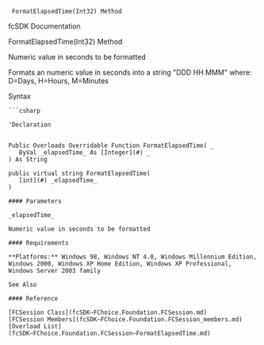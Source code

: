 ﻿     FormatElapsedTime(Int32) Method                                                   

fcSDK Documentation

FormatElapsedTime(Int32) Method

Numeric value in seconds to be formatted

Formats an numeric value in seconds into a string "DDD HH MMM" where: D=Days, H=Hours, M=Minutes

Syntax

```vbnet
```csharp

'Declaration
 

Public Overloads Overridable Function FormatElapsedTime( _
   ByVal _elapsedTime_ As [Integer](#) _
) As String

public virtual string FormatElapsedTime( 
   [int](#) _elapsedTime_
)

#### Parameters

_elapsedTime_

Numeric value in seconds to be formatted

#### Requirements

**Platforms:** Windows 98, Windows NT 4.0, Windows Millennium Edition, Windows 2000, Windows XP Home Edition, Windows XP Professional, Windows Server 2003 family

See Also

#### Reference

[FCSession Class](fcSDK~FChoice.Foundation.FCSession.md)  
[FCSession Members](fcSDK~FChoice.Foundation.FCSession_members.md)  
[Overload List](fcSDK~FChoice.Foundation.FCSession~FormatElapsedTime.md)